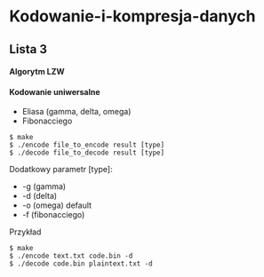# Kodowanie-i-kompresja-danych
## Lista 3

#### Algorytm LZW
#### Kodowanie uniwersalne
- Eliasa (gamma, delta, omega)
- Fibonacciego


```Shell
$ make
$ ./encode file_to_encode result [type]
$ ./decode file_to_decode result [type]
```


Dodatkowy parametr [type]:
- -g (gamma)
- -d (delta)
- -o (omega) default
- -f (fibonacciego)


Przykład

```Shell
$ make
$ ./encode text.txt code.bin -d
$ ./decode code.bin plaintext.txt -d
```
